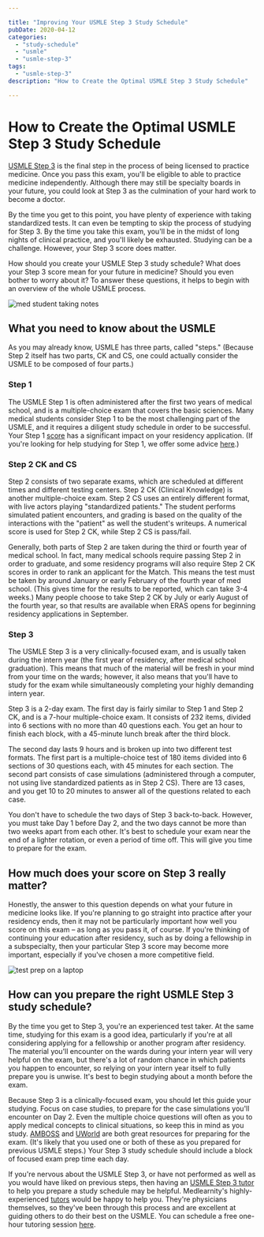 ```yaml
---

title: "Improving Your USMLE Step 3 Study Schedule"
pubDate: 2020-04-12
categories: 
  - "study-schedule"
  - "usmle"
  - "usmle-step-3"
tags: 
  - "usmle-step-3"
description: "How to Create the Optimal USMLE Step 3 Study Schedule"

---
```



# How to Create the Optimal USMLE Step 3 Study Schedule

[USMLE Step 3](https://www.medlearnity.com/usmle-step-3/) is the final step in the process of being licensed to practice medicine. Once you pass this exam, you'll be eligible to able to practice medicine independently. Although there may still be specialty boards in your future, you could look at Step 3 as the culmination of your hard work to become a doctor.

By the time you get to this point, you have plenty of experience with taking standardized tests. It can even be tempting to skip the process of studying for Step 3. By the time you take this exam, you'll be in the midst of long nights of clinical practice, and you'll likely be exhausted. Studying can be a challenge. However, your Step 3 score does matter.

How should you create your USMLE Step 3 study schedule? What does your Step 3 score mean for your future in medicine? Should you even bother to worry about it? To answer these questions, it helps to begin with an overview of the whole USMLE process.

![med student taking notes](//www.medlearnity.com//images/wp/2020/04/study-schedule-1024x768.jpg "study-schedule")

## What you need to know about the USMLE

As you may already know, USMLE has three parts, called "steps." (Because Step 2 itself has two parts, CK and CS, one could actually consider the USMLE to be composed of four parts.)

### **Step 1**

The USMLE Step 1 is often administered after the first two years of medical school, and is a multiple-choice exam that covers the basic sciences. Many medical students consider Step 1 to be the most challenging part of the USMLE, and it requires a diligent study schedule in order to be successful. Your Step 1 [score](https://www.medlearnity.com/usmle-step-1-percentiles/) has a significant impact on your residency application. (If you're looking for help studying for Step 1, we offer some advice [here](https://www.medlearnity.com/how-to-study-for-usmle-step-1/).)

### Step 2 CK and CS

Step 2 consists of two separate exams, which are scheduled at different times and different testing centers. Step 2 CK (Clinical Knowledge) is another multiple-choice exam. Step 2 CS uses an entirely different format, with live actors playing "standardized patients." The student performs simulated patient encounters, and grading is based on the quality of the interactions with the "patient" as well the student's writeups. A numerical score is used for Step 2 CK, while Step 2 CS is pass/fail.

Generally, both parts of Step 2 are taken during the third or fourth year of medical school. In fact, many medical schools require passing Step 2 in order to graduate, and some residency programs will also require Step 2 CK scores in order to rank an applicant for the Match. This means the test must be taken by around January or early February of the fourth year of med school. (This gives time for the results to be reported, which can take 3-4 weeks.) Many people choose to take Step 2 CK by July or early August of the fourth year, so that results are available when ERAS opens for beginning residency applications in September.

### **Step 3**

The USMLE Step 3 is a very clinically-focused exam, and is usually taken during the intern year (the first year of residency, after medical school graduation). This means that much of the material will be fresh in your mind from your time on the wards; however, it also means that you'll have to study for the exam while simultaneously completing your highly demanding intern year.

Step 3 is a 2-day exam. The first day is fairly similar to Step 1 and Step 2 CK, and is a 7-hour multiple-choice exam. It consists of 232 items, divided into 6 sections with no more than 40 questions each. You get an hour to finish each block, with a 45-minute lunch break after the third block.

The second day lasts 9 hours and is broken up into two different test formats. The first part is a multiple-choice test of 180 items divided into 6 sections of 30 questions each, with 45 minutes for each section. The second part consists of case simulations (administered through a computer, not using live standardized patients as in Step 2 CS). There are 13 cases, and you get 10 to 20 minutes to answer all of the questions related to each case.

You don't have to schedule the two days of Step 3 back-to-back. However, you must take Day 1 before Day 2, and the two days cannot be more than two weeks apart from each other. It's best to schedule your exam near the end of a lighter rotation, or even a period of time off. This will give you time to prepare for the exam.

## How much does your score on Step 3 really matter?

Honestly, the answer to this question depends on what your future in medicine looks like. If you're planning to go straight into practice after your residency ends, then it may not be particularly important how well you score on this exam – as long as you pass it, of course. If you're thinking of continuing your education after residency, such as by doing a fellowship in a subspecialty, then your particular Step 3 score may become more important, especially if you've chosen a more competitive field.

![test prep on a laptop](//www.medlearnity.com//images/wp/2020/04/USMLE-study-schedule-1024x682.jpg "USMLE-study-schedule")

## How can you prepare the right USMLE Step 3 study schedule?

By the time you get to Step 3, you're an experienced test taker. At the same time, studying for this exam is a good idea, particularly if you're at all considering applying for a fellowship or another program after residency. The material you'll encounter on the wards during your intern year will very helpful on the exam, but there's a lot of random chance in which patients you happen to encounter, so relying on your intern year itself to fully prepare you is unwise. It's best to begin studying about a month before the exam.

Because Step 3 is a clinically-focused exam, you should let this guide your studying. Focus on case studies, to prepare for the case simulations you'll encounter on Day 2. Even the multiple choice questions will often as you to apply medical concepts to clinical situations, so keep this in mind as you study. [AMBOSS](https://www.amboss.com/us) and [UWorld](https://www.uworld.com/) are both great resources for preparing for the exam. (It's likely that you used one or both of these as you prepared for previous USMLE steps.) Your Step 3 study schedule should include a block of focused exam prep time each day.

If you're nervous about the USMLE Step 3, or have not performed as well as you would have liked on previous steps, then having an [USMLE Step 3 tutor](https://www.medlearnity.com/usmle-step-3/) to help you prepare a study schedule may be helpful. Medlearnity's highly-experienced [tutors](https://www.medlearnity.com/our-tutors/) would be happy to help you. They're physicians themselves, so they've been through this process and are excellent at guiding others to do their best on the USMLE. You can schedule a free one-hour tutoring session [here](https://www.medlearnity.com/start-here/).
